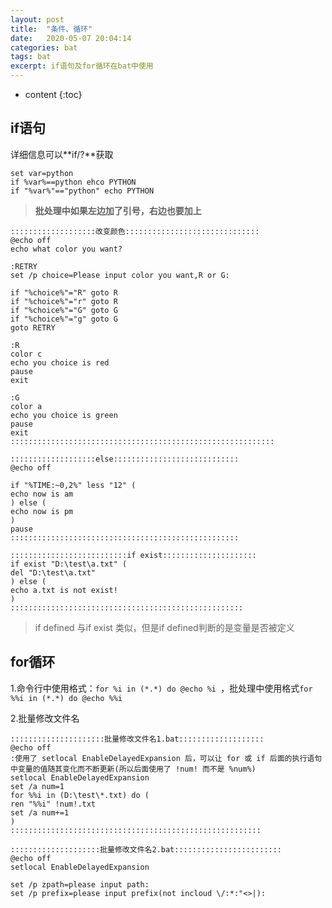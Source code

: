 ```yaml
---
layout: post
title:  "条件、循环"
date:   2020-05-07 20:04:14
categories: bat
tags: bat 
excerpt: if语句及for循环在bat中使用
---
```

* content
{:toc}  

## if语句

详细信息可以**if/?**获取

```
set var=python
if %var%==python ehco PYTHON
if "%var%"=="python" echo PYTHON
```

> **批处理中如果左边加了引号，右边也要加上**

```
:::::::::::::::::::改变颜色::::::::::::::::::::::::::::::
@echo off
echo what color you want?

:RETRY
set /p choice=Please input color you want,R or G:

if "%choice%"="R" goto R
if "%choice%"="r" goto R
if "%choice%"="G" goto G
if "%choice%"="g" goto G
goto RETRY

:R
color c
echo you choice is red
pause
exit

:G
color a
echo you choice is green
pause
exit
:::::::::::::::::::::::::::::::::::::::::::::::::::::::::::
```

```
:::::::::::::::::::else::::::::::::::::::::::::::::
@echo off

if "%TIME:~0,2%" less "12" (
echo now is am
) else (
echo now is pm
)
pause
:::::::::::::::::::::::::::::::::::::::::::::::::::
```

```
::::::::::::::::::::::::::if exist:::::::::::::::::::::
if exist "D:\test\a.txt" (
del "D:\test\a.txt"
) else (
echo a.txt is not exist!
)
::::::::::::::::::::::::::::::::::::::::::::::::::::
```

> if defined 与if exist 类似，但是if defined判断的是变量是否被定义


## for循环

1.命令行中使用格式：```for %i in (*.*) do @echo %i ```，批处理中使用格式```for %%i in (*.*) do @echo %%i```

2.批量修改文件名

```
:::::::::::::::::::::批量修改文件名1.bat:::::::::::::::::::
@echo off
:使用了 setlocal EnableDelayedExpansion 后，可以让 for 或 if 后面的执行语句中变量的值随其变化而不断更新(所以后面使用了 !num! 而不是 %num%)
setlocal EnableDelayedExpansion
set /a num=1
for %%i in (D:\test\*.txt) do (
ren "%%i" !num!.txt
set /a num+=1
)
::::::::::::::::::::::::::::::::::::::::::::::::::::::::
```

```
::::::::::::::::::::批量修改文件名2.bat::::::::::::::::::::::::
@echo off
setlocal EnableDelayedExpansion

set /p zpath=please input path:
set /p prefix=please input prefix(not incloud \/:*:"<>|):
```

